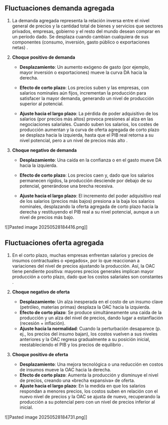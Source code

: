 
## Fluctuaciones demanda agregada

1. La demanda agregada representa la relación inversa entre el nivel general de precios y la cantidad total de bienes y servicios que sectores privados, empresas, gobierno y el resto del mundo desean comprar en un período dado. Se desplaza cuando cambian cualquiera de sus componentes (consumo, inversión, gasto público o exportaciones netas) .
    
2. **Choque positivo de demanda**
    
    - **Desplazamiento**: Un aumento exógeno de gasto (por ejemplo, mayor inversión o exportaciones) mueve la curva DA hacia la derecha.
        
    - **Efecto de corto plazo**: Los precios suben y las empresas, con salarios nominales aún fijos, incrementan la producción para satisfacer la mayor demanda, generando un nivel de producción superior al potencial.
        
    - **Ajuste hacia el largo plazo**: La pérdida de poder adquisitivo de los salarios (por precios más altos) provoca presiones al alza en las negociaciones salariales. Cuando suben los salarios, los costes de producción aumentan y la curva de oferta agregada de corto plazo se desplaza hacia la izquierda, hasta que el PIB real retorna a su nivel potencial, pero a un nivel de precios más alto .
        
3. **Choque negativo de demanda**
    
    - **Desplazamiento**: Una caída en la confianza o en el gasto mueve DA hacia la izquierda.
        
    - **Efecto de corto plazo**: Los precios caen y, dado que los salarios permanecen rígidos, la producción desciende por debajo de su potencial, generándose una brecha recesiva.
        
    - **Ajuste hacia el largo plazo**: El incremento del poder adquisitivo real de los salarios (precios más bajos) presiona a la baja los salarios nominales, desplazando la oferta agregada de corto plazo hacia la derecha y restituyendo el PIB real a su nivel potencial, aunque a un nivel de precios más bajo.


![[Pasted image 20250528184416.png]]




## Fluctuaciones oferta agregada
1. En el corto plazo, muchas empresas enfrentan salarios y precios de insumos contractuales o «pegados», por lo que reaccionan a variaciones del nivel de precios ajustando la producción. Así, la OAC tiene pendiente positiva: mayores precios generales implican mayor producción a corto plazo, dado que los costos salariales son constantes .
    
2. **Choque negativo de oferta**
    - **Desplazamiento**: Un alza inesperada en el costo de un insumo clave (petróleo, materias primas) desplaza la OAC hacia la izquierda.
    - **Efecto de corto plazo**: Se produce simultáneamente una caída de la producción y un alza del nivel de precios, dando lugar a estanflación (recesión + inflación).
    - **Ajuste hacia la normalidad**: Cuando la perturbación desaparece (p. ej., los precios del insumo bajan), los costos vuelven a sus niveles anteriores y la OAC regresa gradualmente a su posición inicial, reestableciendo el PIB y los precios de equilibrio .
3. **Choque positivo de oferta**
    - **Desplazamiento**: Una mejora tecnológica o una reducción en costos de insumos mueve la OAC hacia la derecha.
    - **Efecto de corto plazo**: Aumenta la producción y disminuye el nivel de precios, creando una «brecha expansiva» de oferta.
    - **Ajuste hacia el largo plazo**: En la medida en que los salarios respondan a menores precios, los costos suben en relación con el nuevo nivel de precios y la OAC se ajusta de nuevo, recuperando la producción a su potencial pero con un nivel de precios inferior al inicial.

![[Pasted image 20250528184731.png]]
